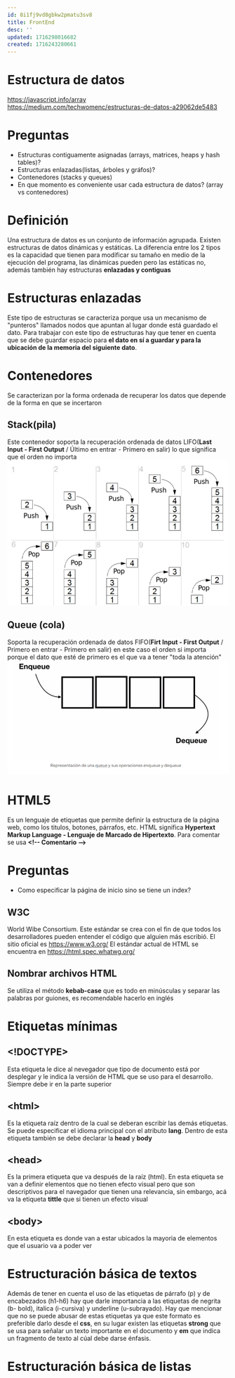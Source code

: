 ```yaml
---
id: 8i1fj9vd8gbkw2pmatu3sv8
title: FrontEnd
desc: ''
updated: 1716298016682
created: 1716243280661
---
```


# Estructura de datos
https://javascript.info/array  
https://medium.com/techwomenc/estructuras-de-datos-a29062de5483
# Preguntas
* Estructuras contiguamente asignadas (arrays, matrices, heaps y hash tables)?
* Estructuras enlazadas(listas, árboles y gráfos)?
* Contenedores (stacks y queues)
* En que momento es conveniente usar cada estructura de datos? (array vs contenedores)

# Definición
Una estructura de datos es un conjunto de información agrupada. Existen estructuras de datos dinámicas y estáticas. La diferencia entre los 2 tipos es la capacidad que tienen para modificar su tamaño en medio de la ejecución del programa, las dinámicas pueden pero las estáticas no, además también hay estructuras **enlazadas y contiguas**

# Estructuras enlazadas
Este tipo de estructuras se caracteriza porque usa un mecanismo de "punteros" llamados nodos que apuntan al lugar donde está guardado el dato. Para trabajar con este tipo de estructuras hay que tener en cuenta que se debe guardar espacio para **el dato en sí a guardar y para la ubicación de la memoria del siguiente dato**. 

# Contenedores
Se caracterizan por la forma ordenada de recuperar los datos que depende de la forma en que se incertaron

## Stack(pila)
Este contenedor soporta la recuperación ordenada de datos LIFO(**Last Input - First Output** / Último en entrar - Primero en salir) lo que significa que el orden no importa 
![alt text](image-338.png)

## Queue (cola)
Soporta la recuperación ordenada de datos FIFO(**Firt Input - First Output** / Primero en entrar - Primero en salir) en este caso el orden si importa porque el dato que esté de primero es el que va a tener "toda la atención"
![alt text](image-339.png)

# HTML5
Es un lenguaje de etiquetas que permite definir la estructura de la página web, como los titulos, botones, párrafos, etc. HTML significa **Hypertext Markup Language - Lenguaje de Marcado de Hipertexto**. Para comentar se usa **\<!-- Comentario -->**

# Preguntas
* Como especificar la página de inicio sino se tiene un index?

## W3C 
World Wibe Consortium. Este estándar se crea con el fin de que todos los desarrolladores pueden entender el código que alguien más escribió. El sitio oficial es https://www.w3.org/ El estándar actual de HTML se encuentra en https://html.spec.whatwg.org/ 

## Nombrar archivos HTML
Se utiliza el método **kebab-case** que es todo en minúsculas y separar las palabras por guiones, es recomendable hacerlo en inglés 

# Etiquetas mínimas
## <!DOCTYPE>
Esta etiqueta le dice al nevegador que tipo de documento está por desplegar y le indica la versión de HTML que se uso para el desarrollo. Siempre debe ir en la parte superior

## \<html>
Es la etiqueta raíz dentro de la cual se deberan escribir las demás etiquetas. Se puede especificar el idioma principal con el atributo **lang**. Dentro de esta etiqueta también se debe declarar la **head** y **body**

## \<head>
Es la primera etiqueta que va después de la raíz (html). En esta etiqueta se van a definir elementos que no tienen efecto visual pero que son descriptivos para el navegador que tienen una relevancia, sin embargo, acá va la etiqueta **tittle** que si tienen un efecto visual

## \<body>
En esta etiqueta es donde van a estar ubicados la mayoria de elementos que el usuario va a poder ver

# Estructuración básica de textos
Además de tener en cuenta el uso de las etiquetas de párrafo (p) y de encabezados (h1-h6) hay que darle importancia a las etiquetas de negrita (b- bold), italica (i-cursiva) y underline (u-subrayado). Hay que mencionar que no se puede abusar de estas etiquetas ya que este formato es preferible darlo desde el **css**, en su lugar existen las etiquetas **strong** que se usa para señalar un texto importante en el documento y **em** que indica un fragmento de texto al cúal debe darse énfasis. 

# Estructuración básica de listas
